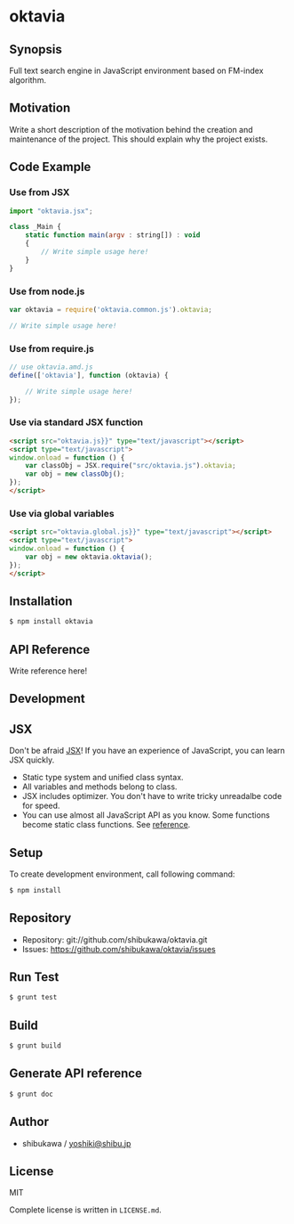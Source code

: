 oktavia
===========================================

Synopsis
---------------

Full text search engine in JavaScript environment based on FM-index algorithm.

Motivation
---------------

Write a short description of the motivation behind the creation and maintenance of the project.
This should explain why the project exists.

Code Example
---------------

### Use from JSX

```js
import "oktavia.jsx";

class _Main {
    static function main(argv : string[]) : void
    {
        // Write simple usage here!
    }
}
```

### Use from node.js

```js
var oktavia = require('oktavia.common.js').oktavia;

// Write simple usage here!
```

### Use from require.js

```js
// use oktavia.amd.js
define(['oktavia'], function (oktavia) {

    // Write simple usage here!
});
```

### Use via standard JSX function

```html
<script src="oktavia.js}}" type="text/javascript"></script>
<script type="text/javascript">
window.onload = function () {
    var classObj = JSX.require("src/oktavia.js").oktavia;
    var obj = new classObj();
});
</script>
```

### Use via global variables

```html
<script src="oktavia.global.js}}" type="text/javascript"></script>
<script type="text/javascript">
window.onload = function () {
    var obj = new oktavia.oktavia();
});
</script>
```

Installation
---------------

```sh
$ npm install oktavia
```

API Reference
------------------

Write reference here!

Development
-------------

## JSX

Don't be afraid [JSX](http://jsx.github.io)! If you have an experience of JavaScript, you can learn JSX
quickly.

* Static type system and unified class syntax.
* All variables and methods belong to class.
* JSX includes optimizer. You don't have to write tricky unreadalbe code for speed.
* You can use almost all JavaScript API as you know. Some functions become static class functions. See [reference](http://jsx.github.io/doc/stdlibref.html).

## Setup

To create development environment, call following command:

```sh
$ npm install
```

## Repository

* Repository: git://github.com/shibukawa/oktavia.git
* Issues: https://github.com/shibukawa/oktavia/issues

## Run Test

```sh
$ grunt test
```

## Build

```sh
$ grunt build
```

## Generate API reference

```sh
$ grunt doc
```

Author
---------

* shibukawa / yoshiki@shibu.jp

License
------------

MIT

Complete license is written in `LICENSE.md`.
